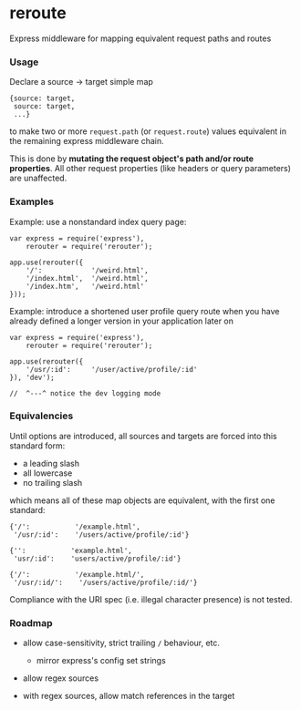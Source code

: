 reroute
=======

Express middleware for mapping equivalent request paths and routes

### Usage

Declare a source -> target simple map

    {source: target,
     source: target,
     ...}

to make two or more `request.path` (or `request.route`) values equivalent in the remaining express middleware chain.

This is done by **mutating the request object's path and/or route properties**.
All other request properties (like headers or query parameters) are unaffected.

### Examples

Example: use a nonstandard index query page:

    var express = require('express'),
        rerouter = require('rerouter');

    app.use(rerouter({
        '/':            '/weird.html',
        '/index.html',  '/weird.html',
        '/index.htm',   '/weird.html'
    }));

Example: introduce a shortened user profile query route when you have already defined a longer version in your application later on

    var express = require('express'),
        rerouter = require('rerouter');

    app.use(rerouter({
        '/usr/:id':     '/user/active/profile/:id'
    }), 'dev');

    //  ^---^ notice the dev logging mode

### Equivalencies

Until options are introduced, all sources and targets are forced into this standard form:

- a leading slash
- all lowercase
- no trailing slash

which means all of these map objects are equivalent, with the first one standard:

    {'/':           '/example.html',
     '/usr/:id':    '/users/active/profile/:id'}

    {'':           'example.html',
     'usr/:id':    'users/active/profile/:id'}

    {'/':           '/example.html/',
     '/usr/:id/':    '/users/active/profile/:id/'}

Compliance with the URI spec (i.e. illegal character presence) is not tested.

### Roadmap

- allow case-sensitivity, strict trailing `/` behaviour, etc.
    - mirror express's config set strings

- allow regex sources

- with regex sources, allow match references in the target
